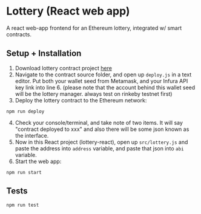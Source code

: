 # Lottery (React web app)
A react web-app frontend for an Ethereum lottery, integrated w/ smart contracts.  

## Setup + Installation  
1. Download lottery contract project [here](https://github.com/jdleo/Lottery)
2. Navigate to the contract source folder, and open up `deploy.js` in a text editor. Put both your wallet seed from Metamask, and your Infura API key link into line 6. (please note that the account behind this wallet seed will be the lottery manager. always test on rinkeby testnet first)  
3. Deploy the lottery contract to the Ethereum network:  
```
npm run deploy
```  
4. Check your console/terminal, and take note of two items. It will say "contract deployed to xxx" and also there will be some json known as the interface.  
5. Now in this React project (lottery-react), open up `src/lottery.js` and paste the address into `address` variable, and paste that json into `abi` variable.  
6. Start the web app:  
```
npm run start
```  

## Tests
```
npm run test
```
